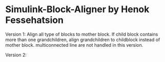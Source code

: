 # Simulink-Block-Aligner by Henok Fessehatsion

Version 1:
Align all type of blocks to mother block.
If child block contains more than one grandchildren, align grandchildren to childblock instead of mother block.
multiconnected line are not handled in this version.


Version 2: